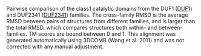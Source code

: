 Pairwise comparison of the class1 catalytic domains from the DUF1 (<a href='/class1/DUF1'>DUF1</a>) and DUF2341 (<a href='/class1/DUF2341'>DUF2341</a>) families. 
	The cross-family RMSD is the average RMSD between pairs of structures from different families, and is
	 larger than the total RMSD, which compares structures both within- and between-families. TM scores are bound between 0 and 1. 
	 This alignment was generated automatically using 3DCOMB (Wang et al. 2011) and was not corrected with any manual adjustment.
